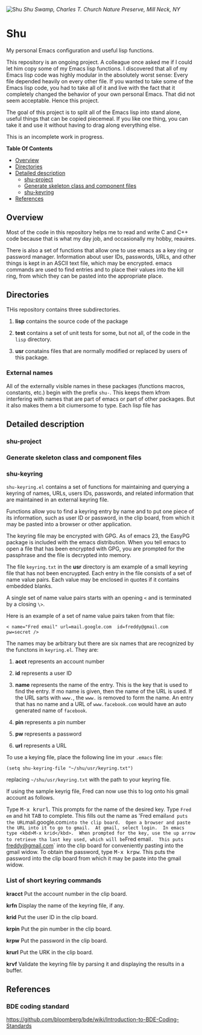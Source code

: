 ![Shu](https://raw.github.com/codesinger/shu/master/doc/shu-2011-l.png)
*Shu Swamp, Charles T. Church Nature Preserve, Mill Neck, NY*
# Shu #
My personal Emacs configuration and useful lisp functions.

This repository is an ongoing project.  A colleague once asked me if I could let him
copy some of my Emacs lisp functions.  I discovered that all of my Emacs lisp code
was highly modular in the absolutely worst sense: Every file depended heavily on every
other file.  If you wanted to take some of the Emacs lisp code, you had to take all
of it and live with the fact that it completely changed the behavior of your own
personal Emacs.  That did not seem acceptable.  Hence this project.

The goal of this project is to split all of the Emacs lisp into stand alone, useful
things that can be copied piecemeal.  If you like one thing, you can take it and use
it without having to drag along everything else.

This is an incomplete work in progress.


**Table Of Contents**

* [Overview](#overview)
* [Directories](#directories)
* [Detailed description](#detaileddescription)
  * [shu-project](#shu-project)
  * [Generate skeleton class and component files](#generatedcode)
  * [shu-keyring](#shu-keyring)
* [References](#references)


## Overview ##

Most of the code in this repository helps me to read and write C and C++ code
because that is what my day job, and occasionally my hobby, reauires.

There is also a set of functions that allow one to use emacs as a key ring or
password manager.  Information about user IDs, passwords, URLs, and other things is
kept in an ASCII text file, which may be encrypted.  emacs commands are used to find
entries and to place their values into the kill ring, from which they can be pasted
into the appropriate place.

## Directories ##

THis repository contains three subdirectories.

 1. **lisp** contains the source code of the package

 2. **test** contains a set of unit tests for some, but not all, of the code in the
   `lisp` directory.

 3. **usr** conatains files that are normally modified or replaced by users of this
   package.

### External names ###

All of the externally visible names in these packages (functions macros, constants, etc.) begin with the
prefix `shu-`.  This keeps them kfrom interfering with names that are part of emacs or part of other
packages.  But it also makes them a bit ciumersome to type.  Each lisp file has


## Detailed description <a name=detaileddescription></a>


### shu-project ###



### Generate skeleton class and component files <a name=generatecode></a>



### shu-keyring ###

`shu-keyring.el` contains a set of functions for maintaining and querying a keyring of
names, URLs, users IDs, passwords, and related information that are maintained in an
external keyring file.

Functions allow you to find a keyring entry by name and to put one piece of its
information, such as user ID or password, in the clip board, from which it may be
pasted into a browser or other application.

The keyring file may be encrypted with GPG.  As of emacs 23, the EasyPG package is
included with the emacs distribution.  When you tell emacs to open a file that has
been encrypted with GPG, you are prompted for the passphrase and the file is
decrypted into memory.

The file `keyring.txt` in the **usr** directory is am example of a small keyring
file that has not been encruypted.  Each entry in the file consists of a set of name
value pairs.  Each value may be enclosed in quotes if it contains embedded blanks.

A single set of name value pairs starts with an opening `<` and is terminated by a
closing `\>`.

Here is an example of a set of name value pairs taken from that file:

```
< name="Fred email" url=mail.google.com  id=freddy@gmail.com  pw=secret />
```

The names may be arbitrary but there are six names that are recognized by the
functons in `keyring.el`.  They are:

 1. **acct** represents an account number

 2. **id** represents a user ID

 3. **name** represents the name of the entry.  This is the key that is used to find
    the entry.  If mo name is given, then the name of the URL is used.  If the URL
    sarts with `www.`, the `www.` is removed to form the name.  An entry that has no
    name and a URL of `www.facebook.com` would have an auto generated name of `facebook`.

 4. **pin** represents a pin number

 5. **pw** represents a password

 6. **url** represents a URL

To use a keying file, place the following line im your `.emacs` file:

```
(setq shu-keyring-file "~/shu/usr/keyring.txt")
```

replacing `~/shu/usr/keyring.txt` with the path to your keyring file.

If using the sample keyrig file,
Fred can now use this to log onto his gmail account as follows.

Type <kbd>M-x krurl</kbd>.  This prompts for the name of the desired key.  Type
`Fred em` and hit <kbd>TAB</kbd> to complete.  This fills out the name as 'Fred
email` and puts the URL `mail.google.com` into the clip board.  Open a browser and
paste the URL into it to go to gmail.  At gmail, select login.  In emacs type <kbd>M-x
krid</kbd>.  When prompted for the key, use the up arrow to retrieve tha last key
used, which will be `Fred email`.  This puts `freddy@gmail.com` into the clip board
for conveniently pasting into the gmail widow.  To obtain the password, type <kbd>M-x
krpw</kbd>.  This puts the password into the clip board from which it may be paste
into the gmail widow.


### List of short keyring commands ###

**kracct** Put the account number in the clip board.

**krfn** Display the name of the keyring file, if any.

**krid** Put the user ID in the clip board.

**krpin** Put the pin number in the clip board.

**krpw** Put the password in the clip board.

**krurl** Put the URK in the clip board.

**krvf** Validate the keyring file by parsing it and displaying the results in a buffer.



## References ##


### BDE coding standard ###


<https://github.com/bloomberg/bde/wiki/Introduction-to-BDE-Coding-Standards>
